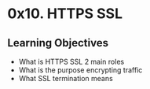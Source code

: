 <h1>0x10. HTTPS SSL</h1>
<h2>Learning Objectives</h2>
<ul>
<li>What is HTTPS SSL 2 main roles</li>
<li>What is the purpose encrypting traffic</li>
<li>What SSL termination means</li>
</ul>
